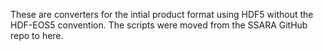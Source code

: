 These are converters for the intial product format using HDF5 without the HDF-EOS5 convention.  The scripts were moved from the 
SSARA GitHub repo to here.
